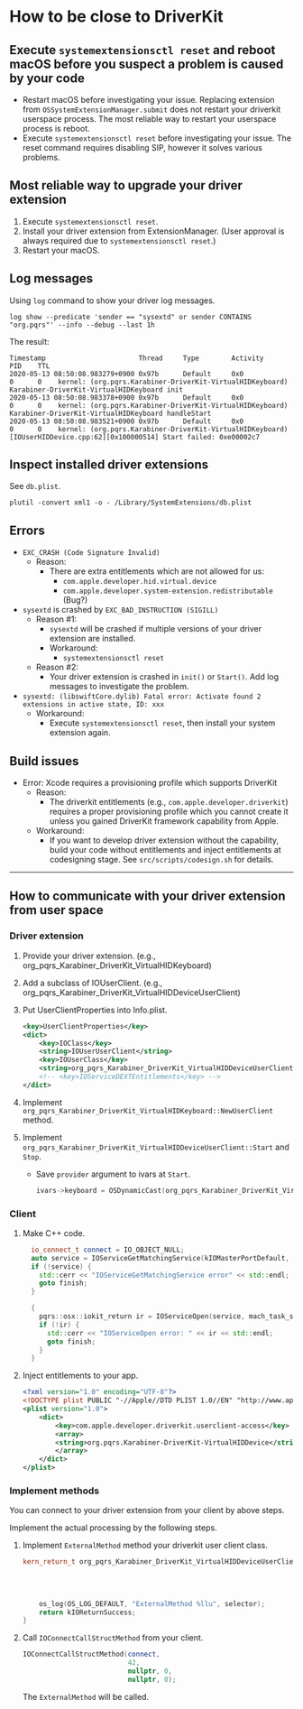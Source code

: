 # How to be close to DriverKit

## Execute `systemextensionsctl reset` and reboot macOS before you suspect a problem is caused by your code

-   Restart macOS before investigating your issue.
    Replacing extension from `OSSystemExtensionManager.submit` does not restart your driverkit userspace process.
    The most reliable way to restart your userspace process is reboot.
-   Execute `systemextensionsctl reset` before investigating your issue.
    The reset command requires disabling SIP, however it solves various problems.

## Most reliable way to upgrade your driver extension

1.  Execute `systemextensionsctl reset`.
2.  Install your driver extension from ExtensionManager. (User approval is always required due to `systemextensionsctl reset`.)
3.  Restart your macOS.

## Log messages

Using `log` command to show your driver log messages.

```shell
log show --predicate 'sender == "sysextd" or sender CONTAINS "org.pqrs"' --info --debug --last 1h
```

The result:

```text
Timestamp                       Thread     Type        Activity             PID    TTL
2020-05-13 08:50:08.983279+0900 0x97b      Default     0x0                  0      0    kernel: (org.pqrs.Karabiner-DriverKit-VirtualHIDKeyboard) Karabiner-DriverKit-VirtualHIDKeyboard init
2020-05-13 08:50:08.983378+0900 0x97b      Default     0x0                  0      0    kernel: (org.pqrs.Karabiner-DriverKit-VirtualHIDKeyboard) Karabiner-DriverKit-VirtualHIDKeyboard handleStart
2020-05-13 08:50:08.983521+0900 0x97b      Default     0x0                  0      0    kernel: (org.pqrs.Karabiner-DriverKit-VirtualHIDKeyboard) [IOUserHIDDevice.cpp:62][0x100000514] Start failed: 0xe00002c7
```

## Inspect installed driver extensions

See `db.plist`.

```shell
plutil -convert xml1 -o - /Library/SystemExtensions/db.plist
```

## Errors

-   `EXC_CRASH (Code Signature Invalid)`
    -   Reason:
        -   There are extra entitlements which are not allowed for us:
            -   `com.apple.developer.hid.virtual.device`
            -   `com.apple.developer.system-extension.redistributable` (Bug?)
-   `sysextd` is crashed by `EXC_BAD_INSTRUCTION (SIGILL)`
    -   Reason #1:
        -   `sysextd` will be crashed if multiple versions of your driver extension are installed.
        -   Workaround:
            -   `systemextensionsctl reset`
    -   Reason #2:
        -   Your driver extension is crashed in `init()` or `Start()`.
            Add log messages to investigate the problem.
-   `sysextd: (libswiftCore.dylib) Fatal error: Activate found 2 extensions in active state, ID: xxx`
    -   Workaround:
        -   Execute `systemextensionsctl reset`, then install your system extension again.

## Build issues

-   Error: Xcode requires a provisioning profile which supports DriverKit
    -   Reason:
        -   The driverkit entitlements (e.g., `com.apple.developer.driverkit`) requires a proper provisioning profile which you cannot create it unless you gained DriverKit framework capability from Apple.
    -   Workaround:
        -   If you want to develop driver extension without the capability, build your code without entitlements and inject entitlements at codesigning stage.
            See `src/scripts/codesign.sh` for details.

---

## How to communicate with your driver extension from user space

### Driver extension

1.  Provide your driver extension. (e.g., org_pqrs_Karabiner_DriverKit_VirtualHIDKeyboard)
2.  Add a subclass of IOUserClient. (e.g., org_pqrs_Karabiner_DriverKit_VirtualHIDDeviceUserClient)
3.  Put UserClientProperties into Info.plist.

    ```xml
    <key>UserClientProperties</key>
    <dict>
        <key>IOClass</key>
        <string>IOUserUserClient</string>
        <key>IOUserClass</key>
        <string>org_pqrs_Karabiner_DriverKit_VirtualHIDDeviceUserClient</string>
        <!-- <key>IOServiceDEXTEntitlements</key> -->
    </dict>
    ```

4.  Implement `org_pqrs_Karabiner_DriverKit_VirtualHIDKeyboard::NewUserClient` method.
5.  Implement `org_pqrs_Karabiner_DriverKit_VirtualHIDDeviceUserClient::Start` and `Stop`.

    -   Save `provider` argument to ivars at `Start`.

        ```cpp
        ivars->keyboard = OSDynamicCast(org_pqrs_Karabiner_DriverKit_VirtualHIDKeyboard, provider);
        ```

### Client

1.  Make C++ code.

    ```cpp
      io_connect_t connect = IO_OBJECT_NULL;
      auto service = IOServiceGetMatchingService(kIOMasterPortDefault, IOServiceNameMatching("org_pqrs_Karabiner_DriverKit_VirtualHIDKeyboard"));
      if (!service) {
        std::cerr << "IOServiceGetMatchingService error" << std::endl;
        goto finish;
      }

      {
        pqrs::osx::iokit_return ir = IOServiceOpen(service, mach_task_self(), kIOHIDServerConnectType, &connect);
        if (!ir) {
          std::cerr << "IOServiceOpen error: " << ir << std::endl;
          goto finish;
        }
      }
    ```

2.  Inject entitlements to your app.

    ```xml
    <?xml version="1.0" encoding="UTF-8"?>
    <!DOCTYPE plist PUBLIC "-//Apple//DTD PLIST 1.0//EN" "http://www.apple.com/DTDs/PropertyList-1.0.dtd">
    <plist version="1.0">
        <dict>
            <key>com.apple.developer.driverkit.userclient-access</key>
            <array>
            <string>org.pqrs.Karabiner-DriverKit-VirtualHIDDevice</string>
            </array>
        </dict>
    </plist>
    ```

### Implement methods

You can connect to your driver extension from your client by above steps.

Implement the actual processing by the following steps.

1.  Implement `ExternalMethod` method your driverkit user client class.

    ```cpp
    kern_return_t org_pqrs_Karabiner_DriverKit_VirtualHIDDeviceUserClient::ExternalMethod(uint64_t selector,
                                                                                          IOUserClientMethodArguments* arguments,
                                                                                          const IOUserClientMethodDispatch* dispatch,
                                                                                          OSObject* target,
                                                                                          void* reference) {
        os_log(OS_LOG_DEFAULT, "ExternalMethod %llu", selector);
        return kIOReturnSuccess;
    }
    ```

2.  Call `IOConnectCallStructMethod` from your client.

    ```cpp
    IOConnectCallStructMethod(connect,
                              42,
                              nullptr, 0,
                              nullptr, 0);
    ```

    The `ExternalMethod` will be called.
